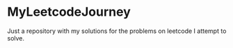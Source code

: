 # MyLeetcodeJourney
Just a repository with my solutions for the problems on leetcode I attempt to solve.
